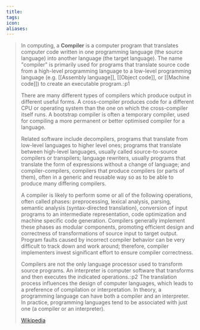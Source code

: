 ```yaml
---
title: 
tags: 
icon: 
aliases: 
---
```

> In computing, a **Compiler** is a computer program that translates computer code written in one programming language (the source language) into another language (the target language). The name "compiler" is primarily used for programs that translate source code from a high-level programming language to a low-level programming language (e.g. [[Assembly language]], [[Object code]], or [[Machine code]]) to create an executable program.: p1 
>
> There are many different types of compilers which produce output in different useful forms. A cross-compiler  produces code for a different CPU or operating system than the one on which the cross-compiler itself runs.  A bootstrap compiler is often a temporary compiler, used for compiling a more permanent or better optimised compiler for a language.
>
> Related software include decompilers, programs that translate from low-level languages to higher level ones; programs that translate between high-level languages, usually called source-to-source compilers or transpilers; language rewriters, usually programs that translate the form of expressions without a change of language; and compiler-compilers, compilers that produce compilers (or parts of them), often in a generic and reusable way so as to be able to produce many differing compilers.
>
> A compiler is likely to perform some or all of the following operations, often called phases: preprocessing, lexical analysis, parsing, semantic analysis (syntax-directed translation), conversion of input programs to an intermediate representation, code optimization and machine specific code generation. Compilers generally implement these phases as modular components, promoting efficient design and correctness of transformations of source input to target output. Program faults caused by incorrect compiler behavior can be very difficult to track down and work around; therefore, compiler implementers invest significant effort to ensure compiler correctness.
>
> Compilers are not the only language processor used to transform source programs. An interpreter is computer software that transforms and then executes the indicated operations.: p2  The translation process influences the design of computer languages, which leads to a preference of compilation or interpretation. In theory, a programming language can have both a compiler and an interpreter. In practice, programming languages tend to be associated with just one (a compiler or an interpreter).
>
> [Wikipedia](https://en.wikipedia.org/wiki/Compiler)